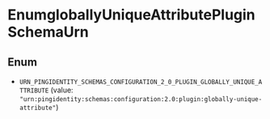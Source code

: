

# EnumgloballyUniqueAttributePluginSchemaUrn

## Enum


* `URN_PINGIDENTITY_SCHEMAS_CONFIGURATION_2_0_PLUGIN_GLOBALLY_UNIQUE_ATTRIBUTE` (value: `"urn:pingidentity:schemas:configuration:2.0:plugin:globally-unique-attribute"`)



